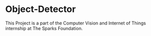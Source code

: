 # Object-Detector
This Project is a part of the Computer Vision and Internet of Things internship at The Sparks Foundation.
